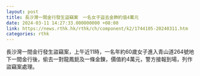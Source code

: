 ```yaml
---
layout: post
title: 長沙灣一間金行發生盜竊案　一名女子盜去金飾約值4萬元
date: 2024-03-11 14:27:33.000000000 +08:00
link: https://news.rthk.hk/rthk/ch/component/k2/1744105-20240311.htm
categories: rthk
---
```


長沙灣一間金行發生盜竊案，上午近11時，一名年約60歲女子進入青山道264號地下一間金行後，偷去一對龍鳳鈪及一條金鍊，價值約4萬元，警方接報到場，列作盜竊案處理。
